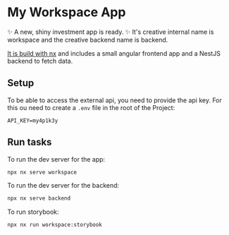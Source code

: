 # My Workspace App

✨ A new, shiny investment app is ready. ✨
It's creative internal name is workspace and the creative backend name is backend.

[It is build with nx](https://nx.dev/getting-started/tutorials/angular-standalone-tutorial?utm_source=nx_project&utm_medium=readme&utm_campaign=nx_projects) and includes a small angular frontend app and a NestJS backend to fetch data.

## Setup

To be able to access the external api, you need to provide the api key. For this ou need to create a `.env` file in the root of the Project:

```
API_KEY=my4p1k3y
```

## Run tasks

To run the dev server for the app:

```sh
npx nx serve workspace
```

To run the dev server for the backend:

```sh
npx nx serve backend
```

To run storybook:

```sh
npx nx run workspace:storybook
```
